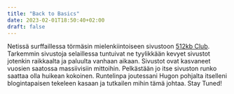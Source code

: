 ```yaml
---
title: "Back to Basics"
date: 2023-02-01T18:50:40+02:00
draft: false
---
```

Netissä surffaillessa törmäsin mielenkiintoiseen sivustoon [512kb Club](https://512kb.club). Tarkemmin 
sivustoja selaillessa tuntuivat ne tyylikkään kevyet sivustot jotenkin raikkaalta ja paluulta vanhaan aikaan. 
Sivustot ovat kasvaneet vuosien saatossa massiivisiin mittoihin. Pelkästään jo itse sivuston runko saattaa olla 
huikean kokoinen. Runtelinpa joutessani Hugon pohjalta itselleni blogintapaisen tekeleen kasaan ja tutkailen mihin tämä johtaa. 
Stay Tuned!
